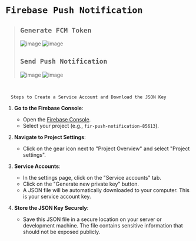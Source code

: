 # `Firebase Push Notification`

>## `Generate FCM Token`
>![image](https://github.com/user-attachments/assets/0f09cc86-ed0e-4e05-a8f5-b13dbcff937c)
>![image](https://github.com/user-attachments/assets/ae135c02-3ce7-43e4-9252-c8e612768320)
>
>## `Send Push Notification`
>![image](https://github.com/user-attachments/assets/de6aa908-4cb5-4f7d-a074-017b43bfd73a)
>![image](https://github.com/user-attachments/assets/2fa7e1cf-63e5-4375-bc66-f7c882fb0aae)

<br>

      Steps to Create a Service Account and Download the JSON Key

1. **Go to the Firebase Console**:
   - Open the [Firebase Console](https://console.firebase.google.com/u/0/project/fir-push-notification-85613/settings/serviceaccounts/adminsdk).
   - Select your project (e.g., `fir-push-notification-85613`).

2. **Navigate to Project Settings**:
   - Click on the gear icon next to "Project Overview" and select "Project settings".

3. **Service Accounts**:
   - In the settings page, click on the "Service accounts" tab.
   - Click on the "Generate new private key" button.
   - A JSON file will be automatically downloaded to your computer. This is your service account key.

4. **Store the JSON Key Securely**:
   - Save this JSON file in a secure location on your server or development machine. The file contains sensitive information that should not be exposed publicly.
